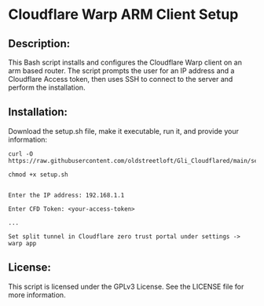 # Cloudflare Warp ARM Client Setup
## Description:
This Bash script installs and configures the Cloudflare Warp client on an arm based router. The script prompts the user for an IP address and a Cloudflare Access token, then uses SSH to connect to the server and perform the installation.

## Installation:
Download the setup.sh file, make it executable, run it, and provide your information:

```
curl -O https://raw.githubusercontent.com/oldstreetloft/Gli_Cloudflared/main/setup.sh
```
```
chmod +x setup.sh
```
```./setup.sh
```
```
Enter the IP address: 192.168.1.1

Enter CFD Token: <your-access-token>

...

Set split tunnel in Cloudflare zero trust portal under settings -> warp app
```

## License:
This script is licensed under the GPLv3 License. See the LICENSE file for more information.